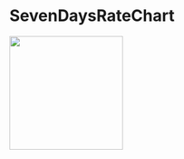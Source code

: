 # SevenDaysRateChart
<div>
 <img src='https://github.com/zhengshangxin/SevenDaysRateChart/blob/master/senven_days_rate_chart.png' width="200px"/>
</div>
